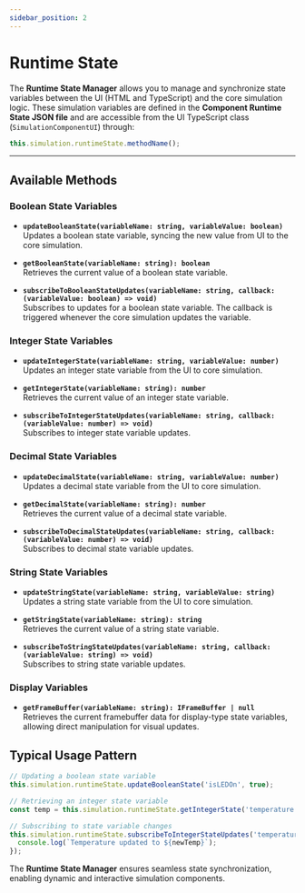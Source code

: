 ```yaml
---
sidebar_position: 2
---
```


# Runtime State

The **Runtime State Manager** allows you to manage and synchronize state variables between the UI (HTML and TypeScript) and the core simulation logic. These simulation variables are defined in the **Component Runtime State JSON file** and are accessible from the UI TypeScript class (`SimulationComponentUI`) through:

```typescript
this.simulation.runtimeState.methodName();
```

---

## Available Methods

### Boolean State Variables
- **`updateBooleanState(variableName: string, variableValue: boolean)`**  
  Updates a boolean state variable, syncing the new value from UI to the core simulation.

- **`getBooleanState(variableName: string): boolean`**  
  Retrieves the current value of a boolean state variable.

- **`subscribeToBooleanStateUpdates(variableName: string, callback: (variableValue: boolean) => void)`**  
  Subscribes to updates for a boolean state variable. The callback is triggered whenever the core simulation updates the variable.

### Integer State Variables
- **`updateIntegerState(variableName: string, variableValue: number)`**  
  Updates an integer state variable from the UI to core simulation.

- **`getIntegerState(variableName: string): number`**  
  Retrieves the current value of an integer state variable.

- **`subscribeToIntegerStateUpdates(variableName: string, callback: (variableValue: number) => void)`**  
  Subscribes to integer state variable updates.

### Decimal State Variables
- **`updateDecimalState(variableName: string, variableValue: number)`**  
  Updates a decimal state variable from the UI to core simulation.

- **`getDecimalState(variableName: string): number`**  
  Retrieves the current value of a decimal state variable.

- **`subscribeToDecimalStateUpdates(variableName: string, callback: (variableValue: number) => void)`**  
  Subscribes to decimal state variable updates.

### String State Variables
- **`updateStringState(variableName: string, variableValue: string)`**  
  Updates a string state variable from the UI to core simulation.

- **`getStringState(variableName: string): string`**  
  Retrieves the current value of a string state variable.

- **`subscribeToStringStateUpdates(variableName: string, callback: (variableValue: string) => void)`**  
  Subscribes to string state variable updates.

### Display Variables
- **`getFrameBuffer(variableName: string): IFrameBuffer | null`**  
  Retrieves the current framebuffer data for display-type state variables, allowing direct manipulation for visual updates.

## Typical Usage Pattern

```typescript
// Updating a boolean state variable
this.simulation.runtimeState.updateBooleanState('isLEDOn', true);

// Retrieving an integer state variable
const temp = this.simulation.runtimeState.getIntegerState('temperature');

// Subscribing to state variable changes
this.simulation.runtimeState.subscribeToIntegerStateUpdates('temperature', (newTemp) => {
  console.log(`Temperature updated to ${newTemp}`);
});
```

The **Runtime State Manager** ensures seamless state synchronization, enabling dynamic and interactive simulation components.